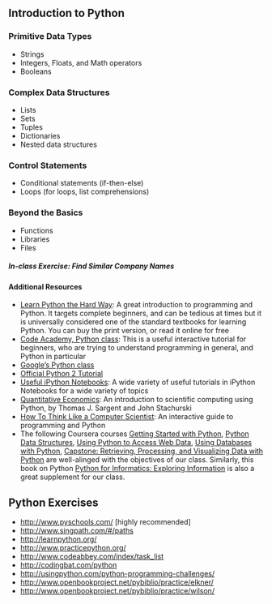 ## Introduction to Python

### Primitive Data Types
* Strings
* Integers, Floats, and Math operators
* Booleans

### Complex Data Structures
* Lists
* Sets
* Tuples
* Dictionaries
* Nested data structures

### Control Statements
* Conditional statements (if-then-else)
* Loops (for loops, list comprehensions)

### Beyond the Basics
* Functions
* Libraries
* Files

##### In-class Exercise: Find Similar Company Names

#### Additional Resources

* [Learn Python the Hard Way](http://learnpythonthehardway.org/book/): A great introduction to programming and Python. It targets complete beginners, and can be tedious at times but it is universally considered one of the standard textbooks for learning Python. You can buy the print version, or read it online for free
* [Code Academy, Python class](https://www.codecademy.com/learn/python): This is a useful interactive tutorial for beginners, who are trying to understand programming in general, and Python in particular
* [Google’s Python class](https://developers.google.com/edu/python/)
* [Official Python 2 Tutorial](https://docs.python.org/2/tutorial/index.html)
* [Useful iPython Notebooks](https://github.com/ipython/ipython/wiki/A-gallery-of-interesting-IPython-Notebooks): A wide variety of useful tutorials in iPython Notebooks for a wide variety of topics
* [Quantitative Economics](http://quant-econ.net/py/): An introduction to scientific computing using Python, by Thomas J. Sargent and John Stachurski
* [How To Think Like a Computer Scientist](http://interactivepython.org/runestone/static/thinkcspy/toc.html#t-o-c): An interactive guide to programming and Python
* The following Coursera courses [Getting Started with Python](https://www.coursera.org/learn/python), [Python Data Structures](https://www.coursera.org/learn/python-data), [Using Python to Access Web Data](https://www.coursera.org/learn/python-network-data), [Using Databases with Python](https://www.coursera.org/learn/python-databases), [Capstone: Retrieving, Processing, and Visualizing Data with Python](https://www.coursera.org/learn/python-capstone) are well-alinged with the objectives of our class. Similarly, this book on Python [Python for Informatics: Exploring Information](http://www.pythonlearn.com/book.php) is also a great supplement for our class. 

## Python Exercises

* http://www.pyschools.com/ [highly recommended]
* http://www.singpath.com/#/paths
* http://learnpython.org/
* http://www.practicepython.org/
* http://www.codeabbey.com/index/task_list
* http://codingbat.com/python
* http://usingpython.com/python-programming-challenges/
* http://www.openbookproject.net/pybiblio/practice/elkner/
* http://www.openbookproject.net/pybiblio/practice/wilson/

